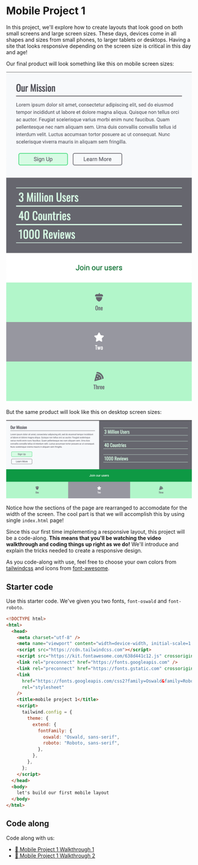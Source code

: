 # Mobile Project 1

In this project, we'll explore how to create layouts that look good on both small screens and large
screen sizes. These days, devices come in all shapes and sizes from small phones, to larger tablets
or desktops. Having a site that looks responsive depending on the screen size is critical in this
day and age!

Our final product will look something like this on mobile screen sizes:

![small](./images/small.png)

But the same product will look like this on desktop screen sizes:

![large](./images/large.png)

Notice how the sections of the page are rearranged to accomodate for the width of the screen. The
cool part is that we will accomplish this by using single `index.html` page!

Since this our first time implementing a responsive layout, this project will be a code-along. **This
means that you'll be watching the video walkthrough and coding things up right as we do!** We'll
introduce and explain the tricks needed to create a responsive design.

As you code-along with use, feel free to choose your own colors from
[tailwindcss](https://tailwindcss.com/docs/customizing-colors) and icons from
[font-awesome](https://fontawesome.com/).

## Starter code

Use this starter code. We've given you two fonts, `font-oswald` and `font-roboto`.

```html
<!DOCTYPE html>
<html>
  <head>
    <meta charset="utf-8" />
    <meta name="viewport" content="width=device-width, initial-scale=1.0" />
    <script src="https://cdn.tailwindcss.com"></script>
    <script src="https://kit.fontawesome.com/638d441c12.js" crossorigin="anonymous"></script>
    <link rel="preconnect" href="https://fonts.googleapis.com" />
    <link rel="preconnect" href="https://fonts.gstatic.com" crossorigin />
    <link
      href="https://fonts.googleapis.com/css2?family=Oswald&family=Roboto&display=swap"
      rel="stylesheet"
    />
    <title>mobile project 1</title>
    <script>
      tailwind.config = {
        theme: {
          extend: {
            fontFamily: {
              oswald: "Oswald, sans-serif",
              roboto: "Roboto, sans-serif",
            },
          },
        },
      };
    </script>
  </head>
  <body>
    let's build our first mobile layout
  </body>
</html>
```

## Code along

Code along with us:

- [🎥 Mobile Project 1 Walkthrough 1](https://vimeo.com/708449937)
- [🎥 Mobile Project 1 Walkthrough 2](https://vimeo.com/708449147)
